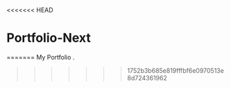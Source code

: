 <<<<<<< HEAD
# Portfolio-Next
=======
My Portfolio .


>>>>>>> 1752b3b685e819fffbf6e0970513e8d724361962
